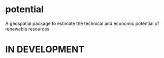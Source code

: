 # potential
A geospatial package to estimate the technical and economic potential of renewable resources

# IN DEVELOPMENT
